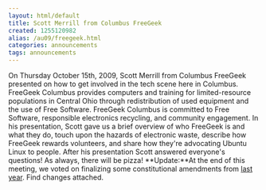 ```yaml
---
layout: html/default
title: Scott Merrill from Columbus FreeGeek
created: 1255120982
alias: /au09/freegeek.html
categories: announcements
tags: announcements
---
```

On Thursday October 15th, 2009, Scott Merrill from Columbus FreeGeek presented on how to get involved in the tech scene here in Columbus. FreeGeek Columbus provides computers and training for limited-resource populations in Central Ohio through redistribution of used equipment and the use of Free Software. FreeGeek Columbus is committed to Free Software, responsible electronics recycling, and community engagement. In his presentation, Scott gave us a brief overview of who FreeGeek is and what they do, touch upon the hazards of electronic waste, describe how FreeGeek rewards volunteers, and share how they're advocating Ubuntu Linux to people. After his presentation Scott answered everyone's questions! As always, there will be pizza! **Update:**At the end of this meeting, we voted on finalizing some constitutional amendments from [last year](/node/88). Find changes attached.
